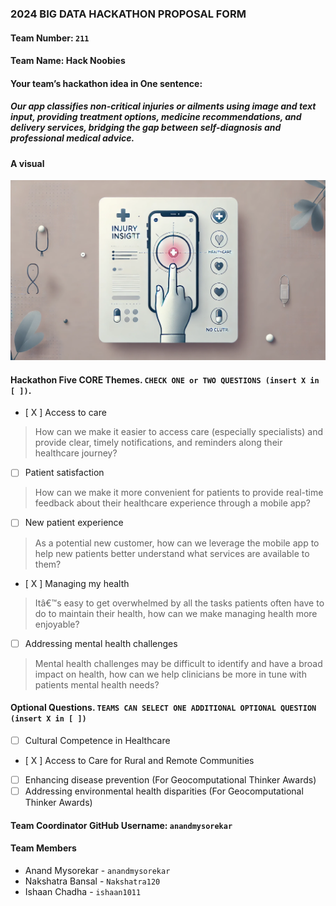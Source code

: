 ### 2024 BIG DATA HACKATHON PROPOSAL FORM

#### Team Number: `211`  

#### Team Name: Hack Noobies    

#### Your team’s hackathon idea in One sentence:
##### Our app classifies non-critical injuries or ailments using image and text input, providing treatment options, medicine recommendations, and delivery services, bridging the gap between self-diagnosis and professional medical advice.

#### A visual  
![A visual description for Injury Insight](visual.webp)
 

#### Hackathon Five CORE Themes. `CHECK ONE or TWO QUESTIONS (insert X in [ ])`.
- [ X ] Access to care
> How can we make it easier to access care (especially specialists) and provide clear, timely notifications, and reminders along their healthcare journey?
- [ ] Patient satisfaction
> How can we make it more convenient for patients to provide real-time feedback about their healthcare experience through a mobile app?
- [ ] New patient experience
> As a potential new customer, how can we leverage the mobile app to help new patients better understand what services are available to them?
- [ X ] Managing my health
> Itâ€™s easy to get overwhelmed by all the tasks patients often have to do to maintain their health, how can we make managing health more enjoyable?
- [ ] Addressing mental health challenges
> Mental health challenges may be difficult to identify and have a broad impact on health, how can we help clinicians be more in tune with patients mental health needs?

#### Optional Questions. `TEAMS CAN SELECT ONE ADDITIONAL OPTIONAL QUESTION (insert X in [ ])`
- [ ] Cultural Competence in Healthcare  
- [ X ] Access to Care for Rural and Remote Communities  
- [ ] Enhancing disease prevention (For Geocomputational Thinker Awards)  
- [ ] Addressing environmental health disparities (For Geocomputational Thinker Awards)  

#### Team Coordinator GitHub Username: `anandmysorekar`

#### Team Members
- Anand Mysorekar - `anandmysorekar`
- Nakshatra Bansal - `Nakshatra120`
- Ishaan Chadha - `ishaan1011`

